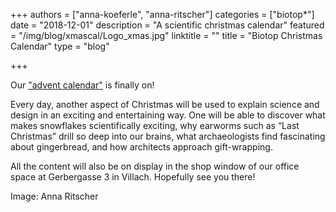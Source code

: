 +++
authors = ["anna-koeferle", "anna-ritscher"]
categories = ["biotop*"]
date = "2018-12-01"
description = "A scientific christmas calendar"
featured = "/img/blog/xmascal/Logo_xmas.jpg"
linktitle = ""
title = "Biotop Christmas Calendar"
type = "blog"

+++

Our ["advent calendar"](http://biotop.co/xmascal/) is finally on!

Every day, another aspect of Christmas will be used to explain science and design in an exciting and entertaining way. One will be able to discover what makes snowflakes scientifically exciting, why earworms such as “Last Christmas” drill so deep into our brains, what archaeologists find fascinating about gingerbread, and how architects approach gift-wrapping.

All the content will also be on display in the shop window of our office space at Gerbergasse 3 in Villach. Hopefully see you there!

Image: Anna Ritscher
